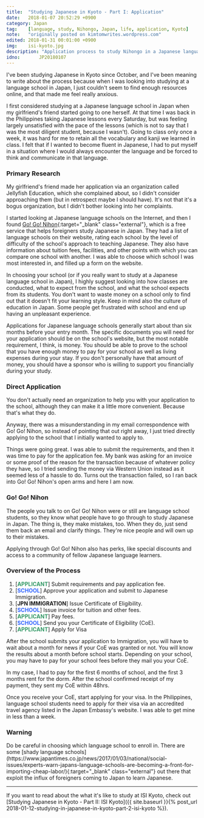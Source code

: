 ```yaml
---
title:  "Studying Japanese in Kyoto - Part I: Application"
date:   2018-01-07 20:52:29 +0900
category: Japan
tag:    [language, study, Nihongo, Japan, life, application, Kyoto]
note:   "originally posted on kimtomwrites.wordpress.com"
edited: 2018-01-31 00:01:00 +0900
img:	isi-kyoto.jpg
description: "Application process to study Nihongo in a Japanese language school in Japan. My experience with direct application and application via Go! Go! Nihon."
idno:		JP20180107
---
```


I've been studying Japanese in Kyoto since October, and I've been meaning to write about the process because when I was looking into studying at a language school in Japan, I just couldn't seem to find enough resources online, and that made me feel really anxious.

I first considered studying at a Japanese language school in Japan when my girlfriend's friend started going to one herself. At that time I was back in the Philippines taking Japanese lessons every Saturday, but was feeling largely unsatisfied with the pace of the lessons (which is not to say that I was the most diligent student, because I wasn't). Going to class only once a week, it was hard for me to retain all the vocabulary and kanji we learned in class. I felt that if I wanted to become fluent in Japanese, I had to put myself in a situation where I would always encounter the language and be forced to think and communicate in that language.

<!--more-->

<h3>Primary Research</h3>
My girlfriend's friend made her application via an organization called Jellyfish Education, which she complained about, so I didn't consider approaching them (but in retrospect maybe I should have). It's not that it's a bogus organization, but I didn't bother looking into her complaints.

I started looking at Japanese language schools on the Internet, and then I found [Go! Go! Nihon](https://gogonihon.com/en/){:target="_blank" class="external"}, which is a free service that helps foreigners study Japanese in Japan. They had a list of language schools on their website, rating each school by the level of difficulty of the school's approach to teaching Japanese. They also have information about tuition fees, facilities, and other points with which you can compare one school with another. I was able to choose which school I was most interested in, and filled up a form on the website.

In choosing your school (or if you really want to study at a Japanese language school in Japan), I highly suggest looking into how classes are conducted, what to expect from the school, and what the school expects from its students. You don't want to waste money on a school only to find out that it doesn't fit your learning style. Keep in mind also the culture of education in Japan. Some people get frustrated with school and end up having an unpleasant experience.

Applications for Japanese language schools generally start about than six months before your entry month. The specific documents you will need for your application should be on the school's website, but the most notable requirement, I think, is money. You should be able to prove to the school that you have enough money to pay for your school as well as living expenses during your stay. If you don't personally have that amount of money, you should have a sponsor who is willing to support you financially during your study.

<h3>Direct Application</h3>
You don't actually need an organization to help you with your application to the school, although they can make it a little more convenient. Because that's what they do.

Anyway, there was a misunderstanding in my email correspondence with Go! Go! Nihon, so instead of pointing that out right away, I just tried directly applying to the school that I initially wanted to apply to.

Things were going great. I was able to submit the requirements, and then it was time to pay for the application fee. My bank was asking for an invoice or some proof of the reason for the transaction because of whatever policy they have, so I tried sending the money via Western Union instead as it seemed less of a hassle to do. Turns out the transaction failed, so I ran back into Go! Go! Nihon's open arms and here I am now.

<h3>Go! Go! Nihon</h3>
The people you talk to on Go! Go! Nihon were or still are language school students, so they know what people have to go through to study Japanese in Japan. The thing is, they make mistakes, too. When they do, just send them back an email and clarify things. They're nice people and will own up to their mistakes.

Applying through Go! Go! Nihon also has perks, like special discounts and access to a community of fellow Japanese language learners.

<h3>Overview of the Process</h3>
<ol>
	<li>[<strong><span style="color: #339966;">APPLICANT</span></strong>] Submit requirements and pay application fee.</li>
	<li>[<strong><span style="color: #3366ff;">SCHOOL</span></strong>] Approve your application and submit to Japanese Immigration.</li>
	<li>[<strong>JPN IMMIGRATION</strong>] Issue Certificate of Eligibility.</li>
	<li>[<strong><span style="color: #3366ff;">SCHOOL</span></strong>] Issue invoice for tuition and other fees.</li>
	<li>[<span style="color: #339966;"><strong>APPLICANT</strong></span>] Pay fees.</li>
	<li>[<span style="color: #3366ff;"><strong>SCHOOL</strong></span>] Send you your Certificate of Eligibility (CoE).</li>
	<li>[<strong><span style="color: #339966;">APPLICANT</span></strong>] Apply for Visa</li>
</ol>

After the school submits your application to Immigration, you will have to wait about a month for news if your CoE was granted or not. You will know the results about a month before school starts. Depending on your school, you may have to pay for your school fees before they mail you your CoE.

In my case, I had to pay for the first 6 months of school, and the first 3 months rent for the dorm. After the school confirmed receipt of my payment, they sent my CoE within 48hrs.

Once you receive your CoE, start applying for your visa. In the Philippines, language school students need to apply for their visa via an accredited travel agency listed in the Japan Embassy's website. I was able to get mine in less than a week.

<h3>Warning</h3>
Do be careful in choosing which language school to enroll in. There are some [shady language schools](https://www.japantimes.co.jp/news/2017/01/03/national/social-issues/experts-warn-japans-language-schools-are-becoming-a-front-for-importing-cheap-labor/){:target="_blank" class="external"} out there that exploit the influx of foreigners coming to Japan to learn Japanese.

<hr />

If you want to read about the what it's like to study at ISI Kyoto, check out [Studying Japanese in Kyoto - Part II: ISI Kyoto]({{ site.baseurl }}{% post_url 2018-01-12-studying-in-japanese-in-kyoto-part-2-isi-kyoto %}).